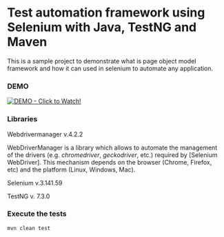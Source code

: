 # Test automation framework using Selenium with Java, TestNG and Maven
This is a sample project to demonstrate what is page object model framework and how it can used in selenium to automate any application.

### DEMO
[![DEMO - Click to Watch!](/demo.png)](https://youtu.be/WkYnIXpeeTs "DEMO - Click to Watch!")

### Libraries 
Webdrivermanager v.4.2.2

WebDriverManager is a library which allows to automate the management of the drivers (e.g. *chromedriver*, *geckodriver*, etc.) 
required by [Selenium WebDriver].
This mechanism depends on the browser (Chrome, Firefox, etc) and the platform (Linux, Windows, Mac). 

Selenium v.3.141.59

TestNG v. 7.3.0

### Execute the tests
```
mvn clean test
```
